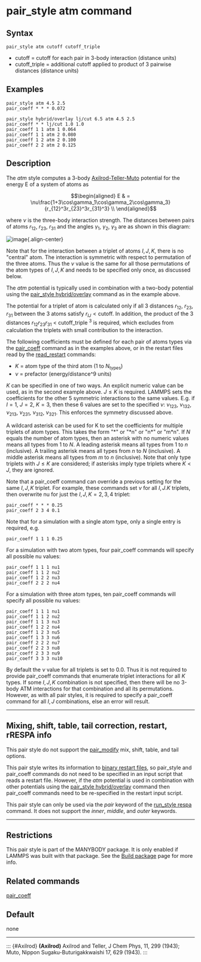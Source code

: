 # pair_style atm command

## Syntax

``` LAMMPS
pair_style atm cutoff cutoff_triple
```

-   cutoff = cutoff for each pair in 3-body interaction (distance units)
-   cutoff_triple = additional cutoff applied to product of 3 pairwise
    distances (distance units)

## Examples

``` LAMMPS
pair_style atm 4.5 2.5
pair_coeff * * * 0.072

pair_style hybrid/overlay lj/cut 6.5 atm 4.5 2.5
pair_coeff * * lj/cut 1.0 1.0
pair_coeff 1 1 atm 1 0.064
pair_coeff 1 1 atm 2 0.080
pair_coeff 1 2 atm 2 0.100
pair_coeff 2 2 atm 2 0.125
```

## Description

The *atm* style computes a 3-body [Axilrod-Teller-Muto](Axilrod)
potential for the energy E of a system of atoms as

$$\begin{aligned}
E & = \nu\frac{1+3\cos\gamma_1\cos\gamma_2\cos\gamma_3}{r_{12}^3r_{23}^3r_{31}^3} \\
\end{aligned}$$

where $\nu$ is the three-body interaction strength. The distances
between pairs of atoms $r_{12}$, $r_{23}$, $r_{31}$ and the angles
$\gamma_1$, $\gamma_2$, $\gamma_3$ are as shown in this diagram:

![image](JPG/pair_atm_dia.jpg){.align-center}

Note that for the interaction between a triplet of atoms $I,J,K$, there
is no \"central\" atom. The interaction is symmetric with respect to
permutation of the three atoms. Thus the $\nu$ value is the same for all
those permutations of the atom types of $I,J,K$ and needs to be
specified only once, as discussed below.

The *atm* potential is typically used in combination with a two-body
potential using the [pair_style hybrid/overlay](pair_hybrid) command as
in the example above.

The potential for a triplet of atom is calculated only if all 3
distances $r_{12}$, $r_{23}$, $r_{31}$ between the 3 atoms satisfy
$r_{IJ} < \text{cutoff}$. In addition, the product of the 3 distances
$r_{12} r_{23} r_{31}$ \< cutoff_triple $^3$ is required, which excludes
from calculation the triplets with small contribution to the
interaction.

The following coefficients must be defined for each pair of atoms types
via the [pair_coeff](pair_coeff) command as in the examples above, or in
the restart files read by the [read_restart](read_restart) commands:

-   $K$ = atom type of the third atom (1 to $N_{\text{types}}$)
-   $\nu$ = prefactor (energy/distance\^9 units)

$K$ can be specified in one of two ways. An explicit numeric value can
be used, as in the second example above. $J \leq K$ is required. LAMMPS
sets the coefficients for the other 5 symmetric interactions to the same
values. E.g. if $I = 1$, $J = 2$, $K = 3$, then these 6 values are set
to the specified $\nu$: $\nu_{123}$, $\nu_{132}$, $\nu_{213}$,
$\nu_{231}$, $\nu_{312}$, $\nu_{321}$. This enforces the symmetry
discussed above.

A wildcard asterisk can be used for K to set the coefficients for
multiple triplets of atom types. This takes the form \"\*\" or \"\*n\"
or \"n\*\" or \"m\*n\". If $N$ equals the number of atom types, then an
asterisk with no numeric values means all types from 1 to $N$. A leading
asterisk means all types from 1 to $n$ (inclusive). A trailing asterisk
means all types from $n$ to $N$ (inclusive). A middle asterisk means all
types from $m$ to $n$ (inclusive). Note that only type triplets with
$J \leq K$ are considered; if asterisks imply type triplets where
$K < J$, they are ignored.

Note that a pair_coeff command can override a previous setting for the
same $I,J,K$ triplet. For example, these commands set $\nu$ for all
$I,J.K$ triplets, then overwrite nu for just the $I,J,K = 2,3,4$
triplet:

``` LAMMPS
pair_coeff * * * 0.25
pair_coeff 2 3 4 0.1
```

Note that for a simulation with a single atom type, only a single entry
is required, e.g.

``` LAMMPS
pair_coeff 1 1 1 0.25
```

For a simulation with two atom types, four pair_coeff commands will
specify all possible nu values:

``` LAMMPS
pair_coeff 1 1 1 nu1
pair_coeff 1 1 2 nu2
pair_coeff 1 2 2 nu3
pair_coeff 2 2 2 nu4
```

For a simulation with three atom types, ten pair_coeff commands will
specify all possible nu values:

``` LAMMPS
pair_coeff 1 1 1 nu1
pair_coeff 1 1 2 nu2
pair_coeff 1 1 3 nu3
pair_coeff 1 2 2 nu4
pair_coeff 1 2 3 nu5
pair_coeff 1 3 3 nu6
pair_coeff 2 2 2 nu7
pair_coeff 2 2 3 nu8
pair_coeff 2 3 3 nu9
pair_coeff 3 3 3 nu10
```

By default the $\nu$ value for all triplets is set to 0.0. Thus it is
not required to provide pair_coeff commands that enumerate triplet
interactions for all $K$ types. If some $I,J,K$ combination is not
specified, then there will be no 3-body ATM interactions for that
combination and all its permutations. However, as with all pair styles,
it is required to specify a pair_coeff command for all $I,J$
combinations, else an error will result.

------------------------------------------------------------------------

## Mixing, shift, table, tail correction, restart, rRESPA info

This pair style do not support the [pair_modify](pair_modify) mix,
shift, table, and tail options.

This pair style writes its information to [binary restart
files](restart), so pair_style and pair_coeff commands do not need to be
specified in an input script that reads a restart file. However, if the
*atm* potential is used in combination with other potentials using the
[pair_style hybrid/overlay](pair_hybrid) command then pair_coeff
commands need to be re-specified in the restart input script.

This pair style can only be used via the *pair* keyword of the
[run_style respa](run_style) command. It does not support the *inner*,
*middle*, and *outer* keywords.

------------------------------------------------------------------------

## Restrictions

This pair style is part of the MANYBODY package. It is only enabled if
LAMMPS was built with that package. See the [Build
package](Build_package) page for more info.

## Related commands

[pair_coeff](pair_coeff)

## Default

none

------------------------------------------------------------------------

::: {#Axilrod}
**(Axilrod)** Axilrod and Teller, J Chem Phys, 11, 299 (1943); Muto,
Nippon Sugaku-Buturigakkwaishi 17, 629 (1943).
:::
